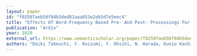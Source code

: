 ```yaml
---
layout: paper
id: "f02507aeb50f84b5ded81aaa653e2eb5d7e5eec4"
title: "Effects Of Word-Frequency Based Pre- And Post- Processings For Audio Captioning"
publication: "ArXiv"
year: 2020
external_url: https://www.semanticscholar.org/paper/f02507aeb50f84b5ded81aaa653e2eb5d7e5eec4
authors: "Daiki Takeuchi, Y. Koizumi, Y. Ohishi, N. Harada, Kunio Kashino"
---
```

